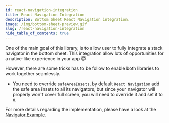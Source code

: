 ```yaml
---
id: react-navigation-integration
title: React Navigation Integration
description: Bottom Sheet React Navigation integration.
image: /img/bottom-sheet-preview.gif
slug: /react-navigation-integration
hide_table_of_contents: true
---
```


One of the main goal of this library, is to allow user to fully integrate a stack navigator in the bottom sheet. This integration allow lots of opportunities for a native-like experience in your app 😇

However, there are some tricks has to be follow to enable both libraries to work together seamlessly.

- You need to override `safeAreaInsets`, by default `React Navigation` add the safe area insets to all its navigators, but since your navigator will properly won't cover full screen, you will need to override it and set it to `0`.

For more details regarding the implementation, please have a look at the [Navigator Example](https://github.com/gorhom/react-native-bottom-sheet/blob/master/example/bare/src/screens/integrations/NavigatorExample.tsx).
